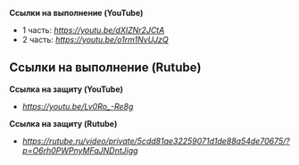 **Ссылки на выполнение (YouTube)**
- 1 часть: *https://youtu.be/dXIZNr2JCtA*
- 2 часть: *https://youtu.be/o1rm1NvUJzQ*

**Ссылки на выполнение (Rutube)**
- 

**Ссылка на защиту (YouTube)**
- *https://youtu.be/Lv0Ro_-Re8g*

**Ссылка на защиту (Rutube)**
- *https://rutube.ru/video/private/5cdd81ae32259071d1de88a54de70675/?p=O6rh0PWPnyMFaJNDntJigg*
